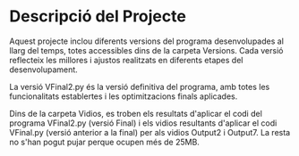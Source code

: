 # Descripció del Projecte
Aquest projecte inclou diferents versions del programa desenvolupades al llarg del temps, totes accessibles dins de la carpeta Versions. Cada versió reflecteix les millores i ajustos realitzats en diferents etapes del desenvolupament.

La versió VFinal2.py és la versió definitiva del programa, amb totes les funcionalitats establertes i les optimitzacions finals aplicades.

Dins de la carpeta Vidios, es troben els resultats d'aplicar el codi del programa VFinal2.py (versió Final) i els vidios resultants d'aplicar el codi VFinal.py (versió anterior a la final) per als vidios Output2 i Output7. La resta no s'han pogut pujar perque ocupen més de 25MB.
